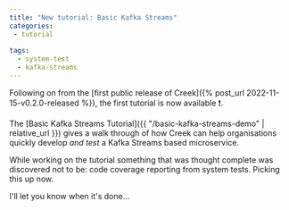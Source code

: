 ```yaml
---
title: "New tutorial: Basic Kafka Streams"
categories:
 - tutorial
 
tags:
  - system-test
  - kafka-streams
---
```


Following on from the [first public release of Creek]({% post_url 2022-11-15-v0.2.0-released %}), the first tutorial 
is now available :exclamation:.

The [Basic Kafka Streams Tutorial]({{ "/basic-kafka-streams-demo" | relative_url }}) gives a walk through of 
how Creek can help organisations quickly develop _and test_ a Kafka Streams based microservice.

While working on the tutorial something that was thought complete was discovered not to be: code coverage reporting
from system tests. Picking this up now.

I'll let you know when it's done...
